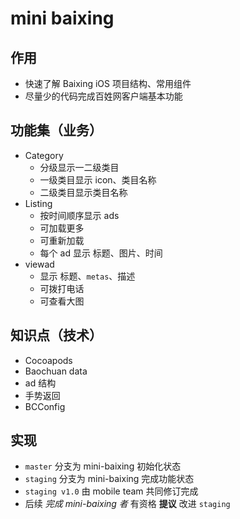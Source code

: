# mini baixing

## 作用
- 快速了解 Baixing iOS 项目结构、常用组件
- 尽量少的代码完成百姓网客户端基本功能

## 功能集（业务）
- Category
	- 分级显示一二级类目
	- 一级类目显示 icon、类目名称
	- 二级类目显示类目名称
- Listing
	- 按时间顺序显示 ads
	- 可加载更多
	- 可重新加载
	- 每个 ad 显示 标题、图片、时间
- viewad
	- 显示 标题、`metas`、描述
	- 可拨打电话
	- 可查看大图

## 知识点（技术）
- Cocoapods
- Baochuan data
- ad 结构
- 手势返回
- BCConfig

## 实现
- `master` 分支为 mini-baixing 初始化状态
- `staging` 分支为 mini-baixing 完成功能状态
- `staging v1.0` 由 mobile team 共同修订完成
- 后续 _完成 mini-baixing 者_ 有资格 __提议__ 改进 `staging`